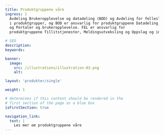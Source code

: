```yaml
---
title: Produktgruppene våre
ingress: |
  Avdeling Brukeropplevelse og datadeling (BOD) og Avdeling for fellesløsninger (FEL) leverer begge fellesløsninger som er til gode for samfunnet. Fellesløsningene til Digdir er inndelt
  i produktgrupper, og BOD er ansvarlig for produktgruppene Datadeling, Tjenesteutvikling
  og Portaler og brukeropplevelse. FEL er ansvarlig for
  produktgruppene Tillitstjenester, Meldingsutveksling og Oppslag og innsyn.

# SEO
description:
keywords:

banner:
  image:
    src: /illustrations/illustration-03.png
    alt:

layout: 'produkter/single'

weight: 1

# determines if this content should be rendered in the
# first section of the page as a blue box
isFirstSection: true

navigation_link:
  text: |
    Les mer om produktgruppene våre
---
```

